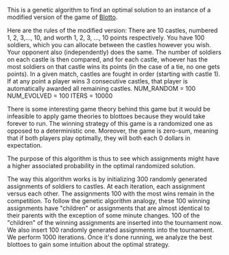 This is a genetic algorithm to find an optimal solution to an instance of a modified version of the game of [Blotto](https://en.wikipedia.org/wiki/Blotto_game). 

Here are the rules of the modified version: There are 10 castles, numbered 1, 2, 3,..., 10, and worth 1, 2, 3, ..., 10 points respectively. You have 100 soldiers, which you can allocate between the castles however you wish. Your opponent also (independently) does the same. The number of soldiers on each castle is then compared, and for each castle, whoever has the most soldiers on that castle wins its points (in the case of a tie, no one gets points). In a given match, castles are fought in order (starting with castle 1). If at any point a player wins 3 consecutive castles, that player is automatically awarded all remaining castles.
NUM_RANDOM = 100
NUM_EVOLVED = 100
ITERS = 10000

There is some interesting game theory behind this game but it would be infeasible to apply game theories to blottoes because they would take forever to run. The winning strategy of this game is a randomized one as opposed to a deterministic one. Moreover, the game is zero-sum, meaning that if both players play optimally, they will both each 0 dollars in expectation. 

The purpose of this algorithm is thus to see which assignments might have a higher associated probability in the optimal randomized solution.

The way this algorithm works is by initializing 300 randomly generated assignments of soldiers to castles. At each iteration, each assignment versus each other. The assignments 100 with the most wins remain in the competition. To follow the genetic algorithm analogy, these 100 winning assignments have "children" or assignments that are almost identical to their parents with the exception of some minute changes. 100 of the "children" of the winning assignments are inserted into the tournament now. We also insert 100 randomly generated assignments into the tournament. We perform 1000 iterations. Once it's done running, we analyze the best blottoes to gain some intuition about the optimal strategy. 
